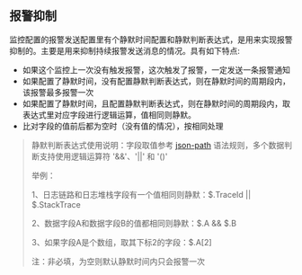 ## 报警抑制

监控配置的报警发送配置里有个静默时间配置和静默判断表达式，是用来实现报警抑制的。主要是用来抑制持续报警发送消息的情况。具有如下特点:

* 如果这个监控上一次没有触发报警，这次触发了报警，一定发送一条报警通知
* 如果配置了静默时间，没有配置静默判断表达式，则在静默时间的周期段内，该报警最多报警一次
* 如果配置了静默时间，且配置静默判断表达式，则在静默时间的周期段内，取表达式里对应字段进行逻辑运算，值相同则静默。
* 比对字段的值前后都为空时（没有值的情况），按相同处理


> 静默判断表达式使用说明：字段取值参考 [json-path](https://github.com/json-path/JsonPath) 语法规则，多个数据判断支持使用逻辑运算符 '&&'、'||' 和 '()'
> 
> 举例：
> 
> 1、日志链路和日志堆栈字段有一个值相同则静默：$.TraceId || $.StackTrace
> 
> 2、数据字段A和数据字段B的值都相同则静默：$.A && $.B
> 
> 3、如果字段A是个数组，取其下标2的字段：$.A[2]
> 
> 注：非必填，为空则默认静默时间内只会报警一次
